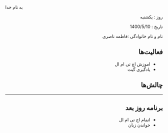 

 
به نام خدا


 
</div>


 
<div dir="rtl" align="right">


 
 
روز : یکشنبه

تاریخ : 1400/5/10

نام و نام خانوادگی :فاطمه ناصری


 



## فعالیت‌ها


 * اموزش اچ تی ام ال
 * یادگیری گیت
## چالش‌ها


___
## برنامه روز بعد



 
* اتمام اچ تی ام ال
* خواندن زبان
</div>


 
